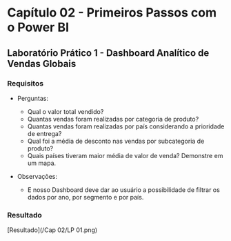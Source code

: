 # Capítulo 02 - Primeiros Passos com o Power BI

## Laboratório Prático 1 - Dashboard Analítico de Vendas Globais

### Requisitos

* Perguntas:
  - Qual o valor total vendido?
  - Quantas vendas foram realizadas por categoria de produto?
  - Quantas vendas foram realizadas por país considerando a prioridade de entrega?
  - Qual foi a média de desconto nas vendas por subcategoria de produto?
  - Quais países tiveram maior média de valor de venda? Demonstre em um mapa.

* Observações:
  - E nosso Dashboard deve dar ao usuário a possibilidade de filtrar os dados por ano, por segmento e por país.

### Resultado

[Resultado](/Cap 02/LP 01.png)

